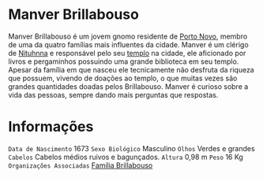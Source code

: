 <!-- TITLE: Manver Brillabouso -->
<!-- SUBTITLE: Visão geral sobre Manver Brillabouso -->

# Manver Brillabouso
Manver Brillabouso é um jovem gnomo residente de [Porto Novo](http://localhost/lugares/plano-material/drafeon/sudeste-de-drafeon/porto-novo#porto-novo), membro de uma da quatro famílias mais influentes da cidade. Manver é um clérigo de [Nituhnna](http://localhost/divindades/panteao-das-treze-estrelas/nituhnna#nituhnna) e responsável pelo seu [templo](http://localhost/lugares/plano-material/drafeon/sudeste-de-drafeon/porto-novo/templo-de-nituhnna-de-porto-novo#templo-de-nituhnna-de-porto-novo) na cidade, ele aficionado por livros e pergaminhos possuindo uma grande biblioteca em seu templo. Apesar da família em que nasceu ele tecnicamente não desfruta da riqueza que possuem, vivendo de doações ao templo, o que muitas vezes são grandes quantidades doadas pelos Brillabouso. Manver é curioso sobre a vida das pessoas, sempre dando mais perguntas que respostas.

# Informações
`Data de Nascimento` 1673 
`Sexo Biológico` Masculino
`Olhos` Verdes e grandes
`Cabelos` Cabelos médios ruivos e bagunçados.
`Altura` 0,98 m
`Peso` 16 Kg
`Organizações Associadas` [Família Brillabouso](http://localhost/faccoes/faccoes-familiares/familia-brillabouso#familia-brillabouso)

